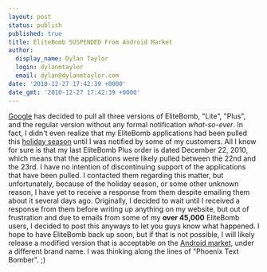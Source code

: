 ```yaml
---
layout: post
status: publish
published: true
title: EliteBomb SUSPENDED From Android Market
author:
  display_name: Dylan Taylor
  login: dylanmtaylor
  email: dylan@dylanmtaylor.com
date: '2010-12-27 17:42:39 +0000'
date_gmt: '2010-12-27 17:42:39 +0000'
---
```

<p><a class="zem_slink" title="Google" rel="homepage" href="http://google.com">Google</a> has decided to pull all three versions of EliteBomb, "Lite", "Plus", and the regular version without any formal notification <em>what-so-ever</em>. In fact, I didn't even realize that my EliteBomb applications had been pulled this <a class="zem_slink" title="Christmas and holiday season" rel="wikipedia" href="http://en.wikipedia.org/wiki/Christmas_and_holiday_season">holiday season</a> until I was notified by some of my customers. All I know for sure is that my last EliteBomb Plus order is dated December 22, 2010, which means that the applications were likely pulled between the 22nd and the 23rd. I have no intention of discontinuing support of the applications that have been pulled. I contacted them regarding this matter, but unfortunately, because of the holiday season, or some other unknown reason, I have yet to receive a response from them despite emailing them about it several days ago. Originally, I decided to wait until I received a response from them before writing up anything on my website, but out of frustration and due to emails from some of my <strong>over 45,000</strong> EliteBomb users, I decided to post this anyways to let you guys know what happened. I hope to have EliteBomb back up soon, but if that is not possible, I will likely release a modified version that is acceptable on the <a class="zem_slink" title="Android Market" rel="homepage" href="http://www.android.com/market/">Android market</a>, under a different brand name. I was thinking along the lines of "Phoenix Text Bomber". ;)</p>
<div class="zemanta-pixie" style="margin-top: 10px; height: 15px;"><img class="zemanta-pixie-img" style="border: medium none; float: right;" src="/images/blog/2011/06/pixy6.gif" alt="" /></div>
